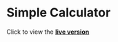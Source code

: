 # Simple Calculator
Click to view the [**live version**](https://jer254.github.io/vanillaJSprojects/Calculator/)
